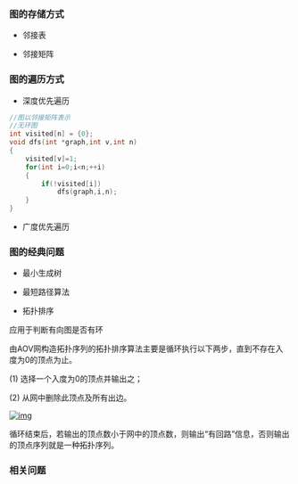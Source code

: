 ### 图的存储方式

+ 邻接表



+ 邻接矩阵



### 图的遍历方式

+ 深度优先遍历

```c++
//图以邻接矩阵表示
//无环图
int visited[n] = {0};
void dfs(int *graph,int v,int n)
{
    visited[v]=1;
    for(int i=0;i<n;++i)
    {
        if(!visited[i])
            dfs(graph,i,n);
    }
}
```



+ 广度优先遍历



### 图的经典问题

+ 最小生成树

+ 最短路径算法
+ 拓扑排序

应用于判断有向图是否有环

由AOV网构造拓扑序列的拓扑排序算法主要是循环执行以下两步，直到不存在入度为0的顶点为止。

(1) 选择一个入度为0的顶点并输出之；

(2) 从网中删除此顶点及所有出边。

[![img](https://gss3.bdstatic.com/-Po3dSag_xI4khGkpoWK1HF6hhy/baike/s%3D220/sign=2d60fa290133874498c5287e610fd937/adaf2edda3cc7cd9565490a03401213fb80e914a.jpg)](https://baike.baidu.com/pic/拓扑排序/5223807/0/adaf2edda3cc7cd9565490a03401213fb80e914a?fr=lemma&ct=single)

循环结束后，若输出的顶点数小于网中的顶点数，则输出“有回路”信息，否则输出的顶点序列就是一种拓扑序列。



### 相关问题







